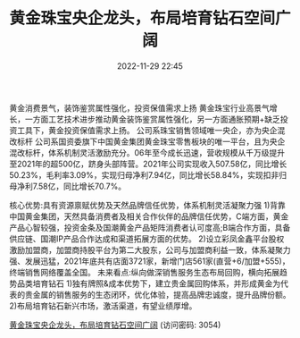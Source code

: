﻿---
title: 黄金珠宝央企龙头，布局培育钻石空间广阔
date: 2022-11-29 22:45
tags:
- 中国黄金
updated: 1970-01-01 08:00:00
---

黄金消费景气，装饰鉴赏属性强化，投资保值需求上扬
黄金珠宝行业高景气增长，一方面工艺技术进步推动黄金装饰鉴赏属性强化，另一方面通胀预期+缺乏投资工具下，黄金投资保值需求上扬。
公司系珠宝销售领域唯一央企，亦为央企混改标杆
公司系国资委旗下中国黄金集团黄金珠宝零售板块的唯一平台，且为央企混改标杆，体系机制灵活激励充分。06年至今成长迅速，营收规模从千万级提升至2021年的超500亿，跻身头部阵营。2021年公司实现收入507.58亿，同比增长50.23%，毛利率3.09%，实现归母净利7.94亿，同比增长58.84%，实现扣非归母净利7.58亿，同比增长70.7%。
<!-- more -->
核心优势:具有资源禀赋优势及天然品牌信任优势，体系机制灵活凝聚力强
1)背靠中国黄金集团，天然具备消费者及相关合作伙伴的品牌信任优势，C端方面，黄金产品心智较强，投资金条及国潮黄金产品矩阵消费者认可度高;B端合作方面，具备供应链、国潮IP产品合作达成和渠道拓展方面的优势。
2)设立彩凤金鑫平台股权激励加盟商，加盟商持股平台为第二大股东，公司与加盟商利益一致，体系凝聚力强、发展迅猛，2021年底共有店面3721家，新增门店561家(直营+6/加盟+555)，终端销售网络覆盖全国。
未来看点:纵向做深销售服务生态布局回购，横向拓展趋势品类培育钻石
1)独有牌照&成本优势下，建立贵金属回购体系，并形成黄金为代表的贵金属的销售服务的生态闭环，优化体验，提高品牌忠诚度，提升品牌份额。2)布局培育钻石新兴市场，激活渠道，有望业绩厚增。

[黄金珠宝央企龙头，布局培育钻石空间广阔](https://url12.ctfile.com/f/3948612-735797210-fd4f94?p=3054)
(访问密码: 3054)

